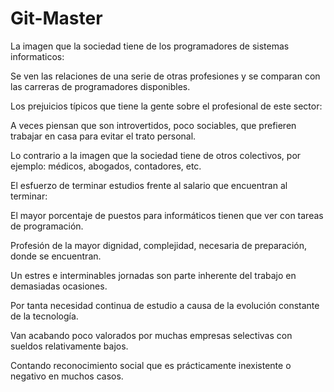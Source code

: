 # Git-Master

La imagen que la sociedad tiene de los programadores de sistemas informaticos: 

Se ven las relaciones de una serie de otras profesiones y se comparan con las carreras de programadores disponibles.

Los prejuicios típicos que tiene la gente sobre el profesional de este sector:

A veces piensan que son introvertidos, poco sociables, que prefieren trabajar en casa para evitar el trato personal.

Lo contrario a la imagen que la sociedad tiene de otros colectivos, por ejemplo: médicos, abogados, contadores, etc.

El esfuerzo de terminar estudios frente al salario que encuentran al terminar:

El mayor porcentaje de puestos para informáticos tienen que ver con tareas de programación.

Profesión de la mayor dignidad, complejidad, necesaria de preparación, donde se encuentran.

Un estres e interminables jornadas son parte inherente del trabajo en demasiadas ocasiones.

Por tanta necesidad continua de estudio a causa de la evolución constante de la tecnología.

Van acabando poco valorados por muchas empresas selectivas con sueldos relativamente bajos.

Contando reconocimiento social que es prácticamente inexistente o negativo en muchos casos.
